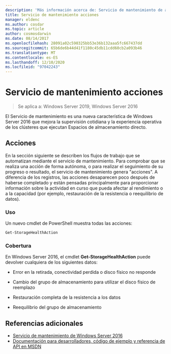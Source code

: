 ```yaml
---
description: 'Más información acerca de: Servicio de mantenimiento de acciones'
title: Servicio de mantenimiento acciones
manager: eldenc
ms.author: cosdar
ms.topic: article
author: cosmosdarwin
ms.date: 08/14/2017
ms.openlocfilehash: 28091a02c590325bb53e36b132aaa5fc667437dd
ms.sourcegitcommit: 65b6de6b44d41f1180c45db11cdd60cb2a093b46
ms.translationtype: MT
ms.contentlocale: es-ES
ms.lasthandoff: 12/10/2020
ms.locfileid: "97042243"
---
```

# <a name="health-service-actions"></a>Servicio de mantenimiento acciones

> Se aplica a: Windows Server 2019, Windows Server 2016

El Servicio de mantenimiento es una nueva característica de Windows Server 2016 que mejora la supervisión cotidiana y la experiencia operativa de los clústeres que ejecutan Espacios de almacenamiento directo.

## <a name="actions"></a>Acciones

En la sección siguiente se describen los flujos de trabajo que se automatizan mediante el servicio de mantenimiento. Para comprobar que se realiza una acción de forma autónoma, o para realizar el seguimiento de su progreso o resultado, el servicio de mantenimiento genera "acciones". A diferencia de los registros, las acciones desaparecen poco después de haberse completado y están pensadas principalmente para proporcionar información sobre la actividad en curso que pueda afectar al rendimiento o a la capacidad (por ejemplo, restauración de la resistencia o reequilibrio de datos).

### <a name="usage"></a>Uso

Un nuevo cmdlet de PowerShell muestra todas las acciones:

```PowerShell
Get-StorageHealthAction
```

### <a name="coverage"></a>Cobertura

En Windows Server 2016, el cmdlet **Get-StorageHealthAction** puede devolver cualquiera de los siguientes datos:

-   Error en la retirada, conectividad perdida o disco físico no responde

-   Cambio del grupo de almacenamiento para utilizar el disco físico de reemplazo

-   Restauración completa de la resistencia a los datos

-   Reequilibrio del grupo de almacenamiento

## <a name="additional-references"></a>Referencias adicionales

- [Servicio de mantenimiento de Windows Server 2016](health-service-overview.md)
- [Documentación para desarrolladores, código de ejemplo y referencia de API en MSDN](https://msdn.microsoft.com/windowshealthservice)
